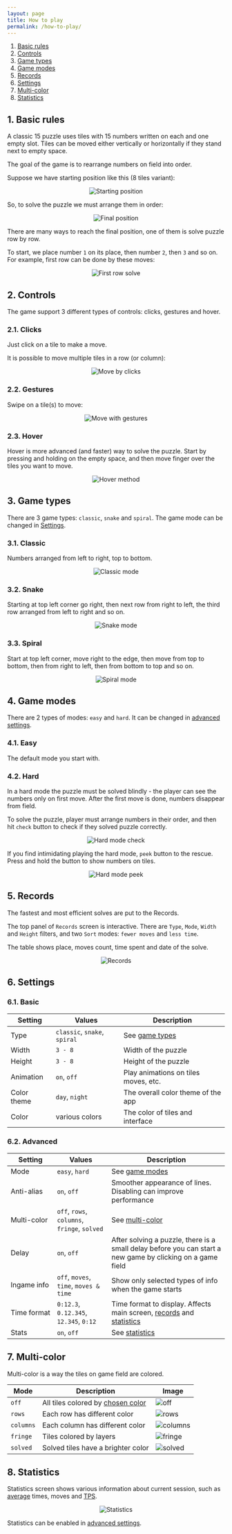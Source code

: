 ```yaml
---
layout: page
title: How to play
permalink: /how-to-play/
---
```


1. [Basic rules](#1-basic-rules)
2. [Controls](#2-controls)
3. [Game types](#3-game-types)
4. [Game modes](#4-game-modes)
5. [Records](#5-records)
6. [Settings](#6-settings)
7. [Multi-color](#7-multi-color)
8. [Statistics](#8-statistics)

## 1. Basic rules

A classic 15 puzzle uses tiles with 15 numbers written on each and one empty slot. Tiles can be moved either vertically or horizontally if they stand next to empty space.

The goal of the game is to rearrange numbers on field into order.

Suppose we have starting position like this (8 tiles variant):

<p align="center"><img src="/assets/start.jpg" alt="Starting position" /></p>

So, to solve the puzzle we must arrange them in order:

<p align="center"><img src="/assets/end.jpg" alt="Final position" /></p>

There are many ways to reach the final position, one of them is solve puzzle row by row.

To start, we place number `1` on its place, then number `2`, then `3` and so on. For example, first row can be done by these moves:

<p align="center"><img src="/assets/first-row.gif" alt="First row solve" /></p>

## 2. Controls

The game support 3 different types of controls: clicks, gestures and hover.

### 2.1. Clicks

Just click on a tile to make a move.

It is possible to move multiple tiles in a row (or column):

<p align="center"><img src="/assets/click-move.gif" alt="Move by clicks" /></p>

### 2.2. Gestures

Swipe on a tile(s) to move:

<p align="center"><img src="/assets/gesture-move.gif" alt="Move with gestures" /></p>

### 2.3. Hover

Hover is more advanced (and faster) way to solve the puzzle. Start by pressing and holding on the empty space, and then move finger over the tiles you want to move.

<p align="center"><img src="/assets/hover.gif" alt="Hover method" /></p>

## 3. Game types

There are 3 game types: `classic`, `snake` and `spiral`. The game mode can be changed in [Settings](#6-settings).

### 3.1. Classic

Numbers arranged from left to right, top to bottom.

<p align="center"><img src="/assets/classic.jpg" alt="Classic mode" /></p>

### 3.2. Snake

Starting at top left corner go right, then next row from right to left, the third row arranged from left to right and so on.

<p align="center"><img src="/assets/snake.jpg" alt="Snake mode" /></p>

### 3.3. Spiral

Start at top left corner, move right to the edge, then move from top to bottom, then from right to left, then from bottom to top and so on. 

<p align="center"><img src="/assets/spiral.jpg" alt="Spiral mode" /></p>

## 4. Game modes

There are 2 types of modes: `easy` and `hard`. It can be changed in [advanced settings](#62-advanced).

### 4.1. Easy

The default mode you start with.

### 4.2. Hard

In a hard mode the puzzle must be solved blindly - the player can see the numbers only on first move. After the first move is done, numbers disappear from field.

To solve the puzzle, player must arrange numbers in their order, and then hit `check` button to check if they solved puzzle correctly.

<p align="center"><img src="/assets/hard-check.gif" alt="Hard mode check" /></p>

If you find intimidating playing the hard mode, `peek` button to the rescue. Press and hold the button to show numbers on tiles.

<p align="center"><img src="/assets/hard-peek.gif" alt="Hard mode peek" /></p>

## 5. Records

The fastest and most efficient solves are put to the Records.

The top panel of `Records` screen is interactive. There are `Type`, `Mode`, `Width` and `Height` filters, and two `Sort` modes: `fewer moves` and `less time`.

The table shows place, moves count, time spent and date of the solve.

<p align="center"><img src="/assets/records.jpg" alt="Records" /></p>

## 6. Settings

### 6.1. Basic

|Setting|Values|Description|
|-|-|-|
|Type|`classic`, `snake`, `spiral`|See [game types](#3-game-types)|
|Width|`3 - 8`|Width of the puzzle|
|Height|`3 - 8`|Height of the puzzle|
|Animation|`on`, `off`|Play animations on tiles moves, etc.|
|Color theme|`day`, `night`|The overall color theme of the app|
|Color|various colors|The color of tiles and interface|

### 6.2. Advanced

|Setting|Values|Description|
|-|-|-|
|Mode|`easy`, `hard`|See [game modes](#4-game-modes)|
|Anti-alias|`on`, `off`|Smoother appearance of lines. Disabling can improve performance|
|Multi-color|`off`, `rows`, `columns`, `fringe`, `solved`|See [multi-color](#7-multi-color)|
|Delay|`on`, `off`|After solving a puzzle, there is a small delay before you can start a new game by clicking on a game field|
|Ingame&nbsp;info|`off`, `moves`, `time`, `moves & time`|Show only selected types of info when the game starts|
|Time&nbsp;format|`0:12.3`, `0.12.345`, `12.345`, `0:12`|Time format to display. Affects main screen, [records](#5-records) and [statistics](#8-statistics)|
|Stats|`on`, `off`|See [statistics](#8-statistics)|

## 7. Multi-color

Multi-color is a way the tiles on game field are colored.

|Mode|Description|Image|
|-|-|-|
|`off`|All tiles colored by [chosen color](#61-basic)|![off](/assets/mc-off.jpg)|
|`rows`|Each row has different color|![rows](/assets/mc-rows.jpg)|
|`columns`|Each column has different color|![columns](/assets/mc-columns.jpg)|
|`fringe`|Tiles colored by layers|![fringe](/assets/mc-fringe.jpg)|
|`solved`|Solved tiles have a brighter color|![solved](/assets/mc-solved.jpg)|

## 8. Statistics

Statistics screen shows various information about current session, such as [average](https://www.speedsolving.com/wiki/index.php/Average) times, moves and [TPS](https://www.speedsolving.com/wiki/index.php/Turns_per_second).

<p align="center"><img src="/assets/stats.jpg" alt="Statistics" /></p>

Statistics can be enabled in [advanced settings](#62-advanced).
